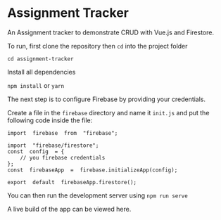 # Assignment Tracker
An Assignment tracker to demonstrate CRUD with Vue.js and Firestore.  
  
To run, first clone the repository then `cd` into the project folder  
  
`cd assignment-tracker`  
  
Install all dependencies  
  
`npm install` or `yarn`  
  
The next step is to configure Firebase by providing your credentials.   
  
Create a file in the `firebase` directory and name it `init.js` and put the following code inside the file:
```
import  firebase  from  "firebase";

import  "firebase/firestore";
const  config  = {
    // you firebase credentials
};
const  firebaseApp  =  firebase.initializeApp(config);

export  default  firebaseApp.firestore();
```
You can then run the development server using
`npm run serve`  

A live build of the app can be viewed here.
